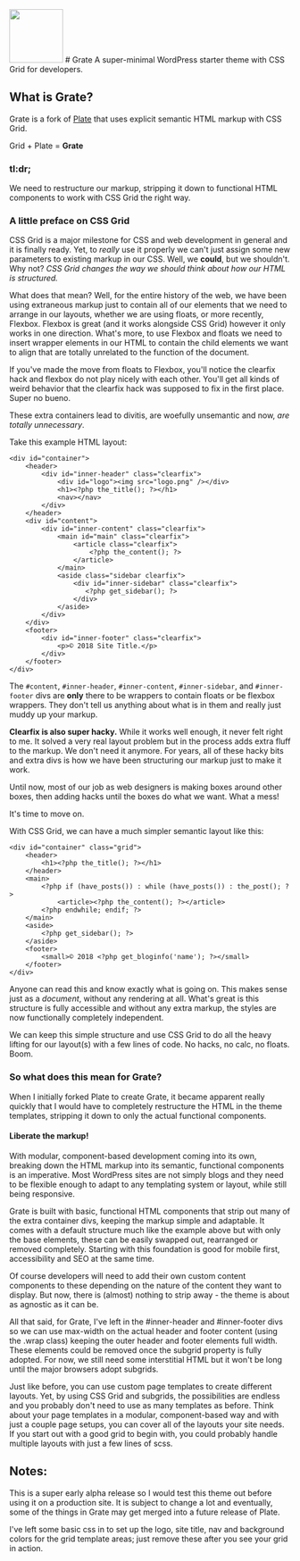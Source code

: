 <img src="https://studio.bio/images/logo_sm.svg" width=96 />
# Grate
A super-minimal WordPress starter theme with CSS Grid for developers.

## What is Grate?
Grate is a fork of [Plate](https://github.com/joshuaiz/plate) that uses explicit semantic HTML markup with CSS Grid. 

Grid + Plate = __Grate__

### tl:dr;
We need to restructure our markup, stripping it down to functional HTML components to work with CSS Grid the right way.

### A little preface on CSS Grid
CSS Grid is a major milestone for CSS and web development in general and it is finally ready. Yet, to *really* use it properly we can't just assign some new parameters to existing markup in our CSS. Well, we __could__, but we shouldn't. Why not? <em>CSS Grid changes the way we should think about how our HTML is structured.</em>

What does that mean? Well, for the entire history of the web, we have been using extraneous markup just to contain all of our elements that we need to arrange in our layouts, whether we are using floats, or more recently, Flexbox. Flexbox is great (and it works alongside CSS Grid) however it only works in one direction. What's more, to use Flexbox and floats we need to insert wrapper elements in our HTML to contain the child elements we want to align that are totally unrelated to the function of the document. 

If you've made the move from floats to Flexbox, you'll notice the clearfix hack and flexbox do not play nicely with each other. You'll get all kinds of weird behavior that the clearfix hack was supposed to fix in the first place. Super no bueno.

These extra containers lead to divitis, are woefully unsemantic and now, *are totally unnecessary*.

Take this example HTML layout:

	<div id="container">
		<header>
			<div id="inner-header" class="clearfix">
				<div id="logo"><img src="logo.png" /></div>
				<h1><?php the_title(); ?></h1>
				<nav></nav>
			</div>
		</header>
	    <div id="content">
	        <div id="inner-content" class="clearfix">
			    <main id="main" class="clearfix">
				    <article class="clearfix">
					    <?php the_content(); ?>
				    </article>
			    </main>
			    <aside class="sidebar clearfix">
			        <div id="inner-sidebar" class="clearfix">
					   <?php get_sidebar(); ?>
				    </div>
				</aside>
		    </div>
		</div>
		<footer>
			<div id="inner-footer" class="clearfix">
				<p>© 2018 Site Title.</p>
			</div>
		</footer>
	</div>
	
The `#content`, `#inner-header`, `#inner-content`, `#inner-sidebar`, and `#inner-footer` divs are __only__ there to be wrappers to contain floats or be flexbox wrappers. They don't tell us anything about what is in them and really just muddy up your markup.

__Clearfix is also super hacky.__ While it works well enough, it never felt right to me. It solved a very real layout problem but in the process adds extra fluff to the markup. We don't need it anymore. For years, all of these hacky bits and extra divs is how we have been structuring our markup just to make it work. 

Until now, most of our job as web designers is making boxes around other boxes, then adding hacks until the boxes do what we want. What a mess!

It's time to move on.

With CSS Grid, we can have a much simpler semantic layout like this:

    <div id="container" class="grid">
        <header>
            <h1><?php the_title(); ?></h1>
        </header>
        <main>
            <?php if (have_posts()) : while (have_posts()) : the_post(); ?>
                <article><?php the_content(); ?></article>
            <?php endwhile; endif; ?>
        </main>
        <aside>
            <?php get_sidebar(); ?>
        </aside>
        <footer>
            <small>© 2018 <?php get_bloginfo('name'); ?></small>
        </footer>
    </div>
        
Anyone can read this and know exactly what is going on. This makes sense just as a *document*, without any rendering at all. What's great is this structure is fully accessible and without any extra markup, the styles are now functionally completely independent. 

We can keep this simple structure and use CSS Grid to do all the heavy lifting for our layout(s) with a few lines of code. No hacks, no calc, no floats. Boom.

### So what does this mean for Grate?
When I initially forked Plate to create Grate, it became apparent really quickly that I would have to completely restructure the HTML in the theme templates, stripping it down to only the actual functional components. 

#### Liberate the markup!
With modular, component-based development coming into its own, breaking down the HTML markup into its semantic, functional components is an imperative. Most WordPress sites are not simply blogs and they need to be flexible enough to adapt to any templating system or layout, while still being responsive.

Grate is built with basic, functional HTML components that strip out many of the extra container divs, keeping the markup simple and adaptable. It comes with a default structure much like the example above but with only the base elements, these can be easily swapped out, rearranged or removed completely. Starting with this foundation is good for mobile first, accessibility and SEO at the same time. 

Of course developers will need to add their own custom content components to these depending on the nature of the content they want to display. But now, there is (almost) nothing to strip away - the theme is about as agnostic as it can be.

All that said, for Grate, I've left in the #inner-header and #inner-footer divs so we can use max-width on the actual header and footer content (using the .wrap class) keeping the outer header and footer elements full width. These elements could be removed once the subgrid property is fully adopted. For now, we still need some interstitial HTML but it won't be long until the major browsers adopt subgrids.

Just like before, you can use custom page templates to create different layouts. Yet, by using CSS Grid and subgrids, the possibilities are endless and you probably don't need to use as many templates as before. Think about your page templates in a modular, component-based way and with just a couple page setups, you can cover all of the layouts your site needs. If you start out with a good grid to begin with, you could probably handle multiple layouts with just a few lines of scss.

## Notes:

This is a super early alpha release so I would test this theme out before using it on a production site. It is subject to change a lot and eventually, some of the things in Grate may get merged into a future release of Plate.

I've left some basic css in to set up the logo, site title, nav and background colors for the grid template areas; just remove these after you see your grid in action.